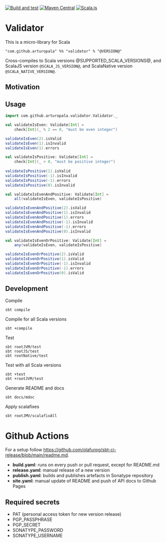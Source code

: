 [![Build and test](https://github.com/arturopala/validator/actions/workflows/build.yml/badge.svg)](https://github.com/arturopala/validator/actions/workflows/build.yml)
[![Maven Central](https://maven-badges.herokuapp.com/maven-central/com.github.arturopala/validator_2.13/badge.svg)](https://maven-badges.herokuapp.com/maven-central/com.github.arturopala/validator_2.13)
[![Scala.js](https://www.scala-js.org/assets/badges/scalajs-1.7.0.svg)](https://www.scala-js.org)

Validator
===

This is a micro-library for Scala

    "com.github.arturopala" %% "validator" % "@VERSION@"

Cross-compiles to Scala versions @SUPPORTED_SCALA_VERSIONS@, 
and ScalaJS version `@SCALA_JS_VERSION@`, and ScalaNative version `@SCALA_NATIVE_VERSION@`.

Motivation
---

Usage
---

```scala mdoc
import com.github.arturopala.validator.Validator._

val validateIsEven: Validate[Int] = 
    check[Int](_ % 2 == 0, "must be even integer")

validateIsEven(2).isValid
validateIsEven(1).isInvalid
validateIsEven(1).errors

val validateIsPositive: Validate[Int] = 
    check[Int](_ > 0, "must be positive integer")
  
validateIsPositive(1).isValid  
validateIsPositive(-1).isInvalid    
validateIsPositive(-1).errors  
validateIsPositive(0).isInvalid 

val validateIsEvenAndPositive: Validate[Int] = 
    all(validateIsEven, validateIsPositive)

validateIsEvenAndPositive(2).isValid  
validateIsEvenAndPositive(1).isInvalid  
validateIsEvenAndPositive(1).errors  
validateIsEvenAndPositive(-1).isInvalid    
validateIsEvenAndPositive(-1).errors  
validateIsEvenAndPositive(0).isInvalid 

val validateIsEvenOrPositive: Validate[Int] = 
    any(validateIsEven, validateIsPositive)

validateIsEvenOrPositive(2).isValid   
validateIsEvenOrPositive(1).isValid   
validateIsEvenOrPositive(-1).isInvalid    
validateIsEvenOrPositive(-1).errors  
validateIsEvenOrPositive(0).isValid 
```

Development
---

Compile

    sbt compile

Compile for all Scala versions

    sbt +compile

Test

    sbt rootJVM/test
    sbt rootJS/test
    sbt rootNative/test

Test with all Scala versions

    sbt +test
    sbt +rootJVM/test


Generate README and docs

    sbt docs/mdoc

Apply scalafixes

    sbt rootJMV/scalafixAll    

Github Actions
===

For a setup follow <https://github.com/olafurpg/sbt-ci-release/blob/main/readme.md>.

 - **build.yaml**: runs on every push or pull request, except for README.md
 - **release.yaml**: manual release of a new version
 - **publish.yaml**: builds and publishes artefacts in Sonatype repository
 - **site.yaml**: manual update of README and push of API docs to Github Pages

 Required secrets
 ---

- PAT (personal access token for new version release)
- PGP_PASSPHRASE
- PGP_SECRET
- SONATYPE_PASSWORD
- SONATYPE_USERNAME
